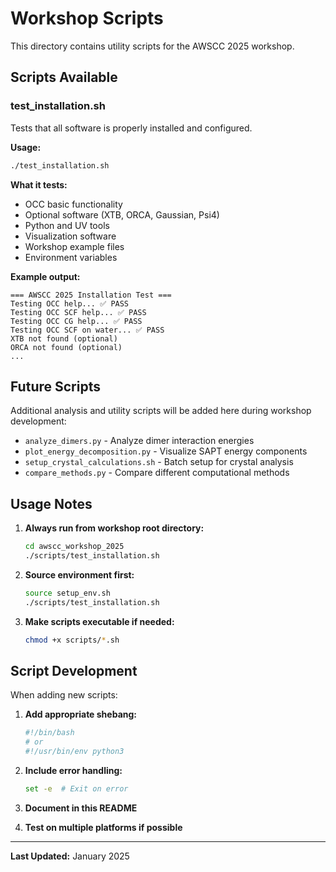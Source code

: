# Workshop Scripts

This directory contains utility scripts for the AWSCC 2025 workshop.

## Scripts Available

### test_installation.sh
Tests that all software is properly installed and configured.

**Usage:**
```bash
./test_installation.sh
```

**What it tests:**
- OCC basic functionality
- Optional software (XTB, ORCA, Gaussian, Psi4)
- Python and UV tools
- Visualization software
- Workshop example files
- Environment variables

**Example output:**
```
=== AWSCC 2025 Installation Test ===
Testing OCC help... ✅ PASS
Testing OCC SCF help... ✅ PASS
Testing OCC CG help... ✅ PASS
Testing OCC SCF on water... ✅ PASS
XTB not found (optional)
ORCA not found (optional)
...
```

## Future Scripts

Additional analysis and utility scripts will be added here during workshop development:

- `analyze_dimers.py` - Analyze dimer interaction energies
- `plot_energy_decomposition.py` - Visualize SAPT energy components  
- `setup_crystal_calculations.sh` - Batch setup for crystal analysis
- `compare_methods.py` - Compare different computational methods

## Usage Notes

1. **Always run from workshop root directory:**
   ```bash
   cd awscc_workshop_2025
   ./scripts/test_installation.sh
   ```

2. **Source environment first:**
   ```bash
   source setup_env.sh
   ./scripts/test_installation.sh
   ```

3. **Make scripts executable if needed:**
   ```bash
   chmod +x scripts/*.sh
   ```

## Script Development

When adding new scripts:

1. **Add appropriate shebang:**
   ```bash
   #!/bin/bash
   # or
   #!/usr/bin/env python3
   ```

2. **Include error handling:**
   ```bash
   set -e  # Exit on error
   ```

3. **Document in this README**

4. **Test on multiple platforms if possible**

---

**Last Updated:** January 2025